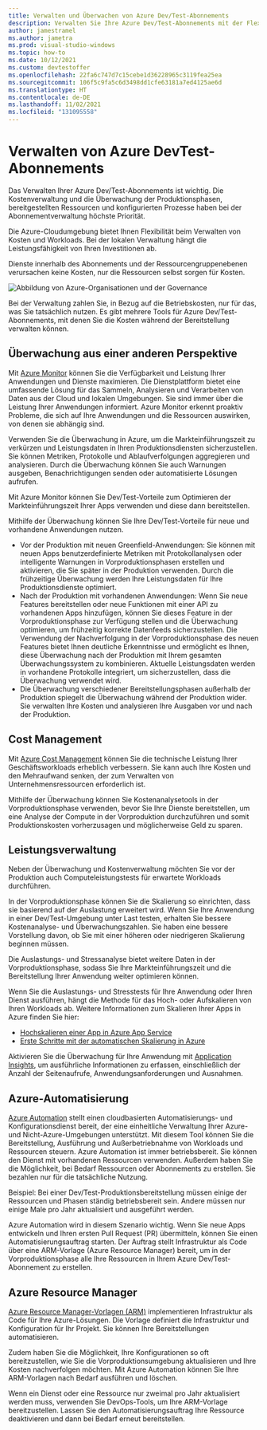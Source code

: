 ```yaml
---
title: Verwalten und Überwachen von Azure Dev/Test-Abonnements
description: Verwalten Sie Ihre Azure Dev/Test-Abonnements mit der Flexibilität der Azure-Cloudumgebung. In diesem Leitfaden wird auch Azure Monitor beschrieben, um Ihnen dabei zu helfen, die Verfügbarkeit und Leistung von Anwendungen und Diensten zu erhöhen.
author: jamestramel
ms.author: jametra
ms.prod: visual-studio-windows
ms.topic: how-to
ms.date: 10/12/2021
ms.custom: devtestoffer
ms.openlocfilehash: 22fa6c747d7c15cebe1d36228965c3119fea25ea
ms.sourcegitcommit: 106f5c9fa5c6d3498dd1cfe63181a7ed4125ae6d
ms.translationtype: HT
ms.contentlocale: de-DE
ms.lasthandoff: 11/02/2021
ms.locfileid: "131095558"
---
```

# <a name="managing-azure-devtest-subscriptions"></a>Verwalten von Azure DevTest-Abonnements

Das Verwalten Ihrer Azure Dev/Test-Abonnements ist wichtig. Die Kostenverwaltung und die Überwachung der Produktionsphasen, bereitgestellten Ressourcen und konfigurierten Prozesse haben bei der Abonnementverwaltung höchste Priorität.  

Die Azure-Cloudumgebung bietet Ihnen Flexibilität beim Verwalten von Kosten und Workloads. Bei der lokalen Verwaltung hängt die Leistungsfähigkeit von Ihren Investitionen ab.  

Dienste innerhalb des Abonnements und der Ressourcengruppenebenen verursachen keine Kosten, nur die Ressourcen selbst sorgen für Kosten.  

![Abbildung von Azure-Organisationen und der Governance](media/how-to-manage-monitor-devtest/orgs-and-governance.png "Azure-Organisationen und Governance")

Bei der Verwaltung zahlen Sie, in Bezug auf die Betriebskosten, nur für das, was Sie tatsächlich nutzen. Es gibt mehrere Tools für Azure Dev/Test-Abonnements, mit denen Sie die Kosten während der Bereitstellung verwalten können.  

## <a name="monitoring-through-a-different-lens"></a>Überwachung aus einer anderen Perspektive

Mit [Azure Monitor](../../azure-monitor/overview.md) können Sie die Verfügbarkeit und Leistung Ihrer Anwendungen und Dienste maximieren. Die Dienstplattform bietet eine umfassende Lösung für das Sammeln, Analysieren und Verarbeiten von Daten aus der Cloud und lokalen Umgebungen. Sie sind immer über die Leistung Ihrer Anwendungen informiert. Azure Monitor erkennt proaktiv Probleme, die sich auf Ihre Anwendungen und die Ressourcen auswirken, von denen sie abhängig sind.  

Verwenden Sie die Überwachung in Azure, um die Markteinführungszeit zu verkürzen und Leistungsdaten in Ihren Produktionsdiensten sicherzustellen. Sie können Metriken, Protokolle und Ablaufverfolgungen aggregieren und analysieren. Durch die Überwachung können Sie auch Warnungen ausgeben, Benachrichtigungen senden oder automatisierte Lösungen aufrufen.  

Mit Azure Monitor können Sie Dev/Test-Vorteile zum Optimieren der Markteinführungszeit Ihrer Apps verwenden und diese dann bereitstellen.  

Mithilfe der Überwachung können Sie Ihre Dev/Test-Vorteile für neue und vorhandene Anwendungen nutzen.  

- Vor der Produktion mit neuen Greenfield-Anwendungen: Sie können mit neuen Apps benutzerdefinierte Metriken mit Protokollanalysen oder intelligente Warnungen in Vorproduktionsphasen erstellen und aktivieren, die Sie später in der Produktion verwenden. Durch die frühzeitige Überwachung werden Ihre Leistungsdaten für Ihre Produktionsdienste optimiert.  
- Nach der Produktion mit vorhandenen Anwendungen: Wenn Sie neue Features bereitstellen oder neue Funktionen mit einer API zu vorhandenen Apps hinzufügen, können Sie dieses Feature in der Vorproduktionsphase zur Verfügung stellen und die Überwachung optimieren, um frühzeitig korrekte Datenfeeds sicherzustellen. Die Verwendung der Nachverfolgung in der Vorproduktionsphase des neuen Features bietet Ihnen deutliche Erkenntnisse und ermöglicht es Ihnen, diese Überwachung nach der Produktion mit Ihrem gesamten Überwachungssystem zu kombinieren. Aktuelle Leistungsdaten werden in vorhandene Protokolle integriert, um sicherzustellen, dass die Überwachung verwendet wird.  
- Die Überwachung verschiedener Bereitstellungsphasen außerhalb der Produktion spiegelt die Überwachung während der Produktion wider. Sie verwalten Ihre Kosten und analysieren Ihre Ausgaben vor und nach der Produktion.  

## <a name="cost-management"></a>Cost Management

Mit [Azure Cost Management](../../cost-management-billing/cost-management-billing-overview.md) können Sie die technische Leistung Ihrer Geschäftsworkloads erheblich verbessern. Sie kann auch Ihre Kosten und den Mehraufwand senken, der zum Verwalten von Unternehmensressourcen erforderlich ist.  

Mithilfe der Überwachung können Sie Kostenanalysetools in der Vorproduktionsphase verwenden, bevor Sie Ihre Dienste bereitstellen, um eine Analyse der Compute in der Vorproduktion durchzuführen und somit Produktionskosten vorherzusagen und möglicherweise Geld zu sparen.  

## <a name="performance-management"></a>Leistungsverwaltung

Neben der Überwachung und Kostenverwaltung möchten Sie vor der Produktion auch Computeleistungstests für erwartete Workloads durchführen.  

In der Vorproduktionsphase können Sie die Skalierung so einrichten, dass sie basierend auf der Auslastung erweitert wird. Wenn Sie Ihre Anwendung in einer Dev/Test-Umgebung unter Last testen, erhalten Sie bessere Kostenanalyse- und Überwachungszahlen. Sie haben eine bessere Vorstellung davon, ob Sie mit einer höheren oder niedrigeren Skalierung beginnen müssen.  

Die Auslastungs- und Stressanalyse bietet weitere Daten in der Vorproduktionsphase, sodass Sie Ihre Markteinführungszeit und die Bereitstellung Ihrer Anwendung weiter optimieren können.  

Wenn Sie die Auslastungs- und Stresstests für Ihre Anwendung oder Ihren Dienst ausführen, hängt die Methode für das Hoch- oder Aufskalieren von Ihren Workloads ab. Weitere Informationen zum Skalieren Ihrer Apps in Azure finden Sie hier:  

- [Hochskalieren einer App in Azure App Service](../../app-service/manage-scale-up.md)  
- [Erste Schritte mit der automatischen Skalierung in Azure](../../azure-monitor/platform/autoscale-get-started.md?toc=/azure/app-service/toc.json)  

Aktivieren Sie die Überwachung für Ihre Anwendung mit [Application Insights](../../azure-monitor/app/app-insights-overview.md), um ausführliche Informationen zu erfassen, einschließlich der Anzahl der Seitenaufrufe, Anwendungsanforderungen und Ausnahmen.  

## <a name="azure-automation"></a>Azure-Automatisierung

[Azure Automation](../../automation/automation-intro.md) stellt einen cloudbasierten Automatisierungs- und Konfigurationsdienst bereit, der eine einheitliche Verwaltung Ihrer Azure- und Nicht-Azure-Umgebungen unterstützt. Mit diesem Tool können Sie die Bereitstellung, Ausführung und Außerbetriebnahme von Workloads und Ressourcen steuern. Azure Automation ist immer betriebsbereit. Sie können den Dienst mit vorhandenen Ressourcen verwenden. Außerdem haben Sie die Möglichkeit, bei Bedarf Ressourcen oder Abonnements zu erstellen. Sie bezahlen nur für die tatsächliche Nutzung.  

Beispiel: Bei einer Dev/Test-Produktionsbereitstellung müssen einige der Ressourcen und Phasen ständig betriebsbereit sein. Andere müssen nur einige Male pro Jahr aktualisiert und ausgeführt werden.  

Azure Automation wird in diesem Szenario wichtig. Wenn Sie neue Apps entwickeln und Ihren ersten Pull Request (PR) übermitteln, können Sie einen Automatisierungsauftrag starten. Der Auftrag stellt Infrastruktur als Code über eine ARM-Vorlage (Azure Resource Manager) bereit, um in der Vorproduktionsphase alle Ihre Ressourcen in Ihrem Azure Dev/Test-Abonnement zu erstellen.  

## <a name="azure-resource-manager"></a>Azure Resource Manager

[Azure Resource Manager-Vorlagen (ARM)](../../azure-resource-manager/templates/overview.md) implementieren Infrastruktur als Code für Ihre Azure-Lösungen. Die Vorlage definiert die Infrastruktur und Konfiguration für Ihr Projekt. Sie können Ihre Bereitstellungen automatisieren.  

Zudem haben Sie die Möglichkeit, Ihre Konfigurationen so oft bereitzustellen, wie Sie die Vorproduktionsumgebung aktualisieren und Ihre Kosten nachverfolgen möchten. Mit Azure Automation können Sie Ihre ARM-Vorlagen nach Bedarf ausführen und löschen.  

Wenn ein Dienst oder eine Ressource nur zweimal pro Jahr aktualisiert werden muss, verwenden Sie DevOps-Tools, um Ihre ARM-Vorlage bereitzustellen. Lassen Sie den Automatisierungsauftrag Ihre Ressource deaktivieren und dann bei Bedarf erneut bereitstellen.  
